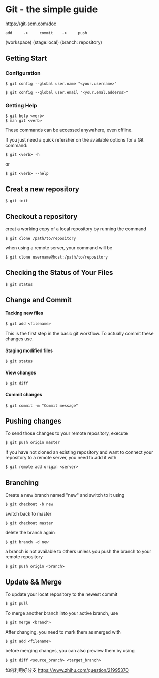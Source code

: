 # Git - the simple guide

https://git-scm.com/doc

    add     ->     commit    ->     push
  (workspace)   (stage:local)  (branch: repository)  

## Getting Start
### Configuration
```shell
$ git config --global user.name "<your.username>"
```
``` shell
$ git config --global user.email "<your.emal.adderss>"
```

### Getting Help
``` shell
$ git help <verb>
$ man git <verb>
```
These commands can be accessed anywahere, even offline.

If you just need a quick refersher on the available options for a Git command:
```shell
$ git <verb> -h
```
or
```shell
$ git <verb> --help
```

## Creat a new repository
``` shell
$ git init
```

## Checkout a repository
creat a working copy of a local repository by running the command
``` shell
$ git clone /path/to/repository
```
when using a remote server, your command will be
```shell
$ git clone username@host:/path/to/repository
```

## Checking the Status of Your Files
``` shell
$ git status
```

## Change and Commit 
#### Tacking new files
``` shell
$ git add <filename>
```
This is the first step in the basic git workflow. To actually commit these changes use.
#### Staging modified files
``` shell
$ git status
```
#### View changes
``` shell
$ git diff
```
#### Commit changes
``` shell
$ git commit -m "Commit message"
```

## Pushing changes
To send those changes to your remote repository, execute 
``` shell
$ git push origin master
```

If you have not cloned an existing repository and want to connect your repository to a remote server, you need to add it with
``` shell
$ git remote add origin <server>
```

## Branching
Create a new branch named "new" and switch to it using
``` shell
$ git checkout -b new
```

switch back to master
``` shell
$ git checkout master
```

delete the branch again
``` shell
$ git branch -d new
```

a branch is not available to others unless you push the branch to your remote repository
``` shell
$ git push origin <branch>
```
## Update && Merge
To update your locat repository to the newest commit
``` shell
$ git pull
```

To merge another branch into your active branch, use
``` shell
$ git merge <branch>
```

After changing, you need to mark them as merged with
``` shell
$ git add <filename>
```
before merging changes, you can also preview them by using
``` shell
$ git diff <source_branch> <target_branch>
```

如何利用好分支 https://www.zhihu.com/question/21995370
